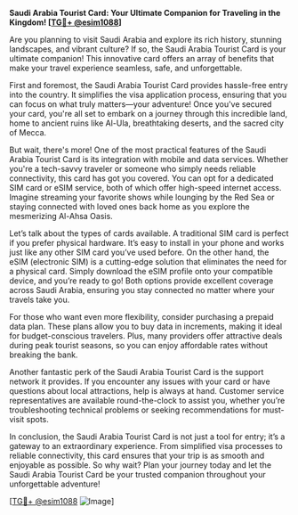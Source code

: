 **Saudi Arabia Tourist Card: Your Ultimate Companion for Traveling in the Kingdom! [[TG💪+ @esim1088](https://t.me/s/esim1088)]**

Are you planning to visit Saudi Arabia and explore its rich history, stunning landscapes, and vibrant culture? If so, the Saudi Arabia Tourist Card is your ultimate companion! This innovative card offers an array of benefits that make your travel experience seamless, safe, and unforgettable.

First and foremost, the Saudi Arabia Tourist Card provides hassle-free entry into the country. It simplifies the visa application process, ensuring that you can focus on what truly matters—your adventure! Once you've secured your card, you're all set to embark on a journey through this incredible land, home to ancient ruins like Al-Ula, breathtaking deserts, and the sacred city of Mecca.

But wait, there's more! One of the most practical features of the Saudi Arabia Tourist Card is its integration with mobile and data services. Whether you're a tech-savvy traveler or someone who simply needs reliable connectivity, this card has got you covered. You can opt for a dedicated SIM card or eSIM service, both of which offer high-speed internet access. Imagine streaming your favorite shows while lounging by the Red Sea or staying connected with loved ones back home as you explore the mesmerizing Al-Ahsa Oasis.

Let’s talk about the types of cards available. A traditional SIM card is perfect if you prefer physical hardware. It’s easy to install in your phone and works just like any other SIM card you’ve used before. On the other hand, the eSIM (electronic SIM) is a cutting-edge solution that eliminates the need for a physical card. Simply download the eSIM profile onto your compatible device, and you’re ready to go! Both options provide excellent coverage across Saudi Arabia, ensuring you stay connected no matter where your travels take you.

For those who want even more flexibility, consider purchasing a prepaid data plan. These plans allow you to buy data in increments, making it ideal for budget-conscious travelers. Plus, many providers offer attractive deals during peak tourist seasons, so you can enjoy affordable rates without breaking the bank.

Another fantastic perk of the Saudi Arabia Tourist Card is the support network it provides. If you encounter any issues with your card or have questions about local attractions, help is always at hand. Customer service representatives are available round-the-clock to assist you, whether you’re troubleshooting technical problems or seeking recommendations for must-visit spots.

In conclusion, the Saudi Arabia Tourist Card is not just a tool for entry; it’s a gateway to an extraordinary experience. From simplified visa processes to reliable connectivity, this card ensures that your trip is as smooth and enjoyable as possible. So why wait? Plan your journey today and let the Saudi Arabia Tourist Card be your trusted companion throughout your unforgettable adventure!

[[TG💪+ @esim1088](https://t.me/s/esim1088) ![Image](https://i.postimg.cc/Y0z9fWf4/image.png)]